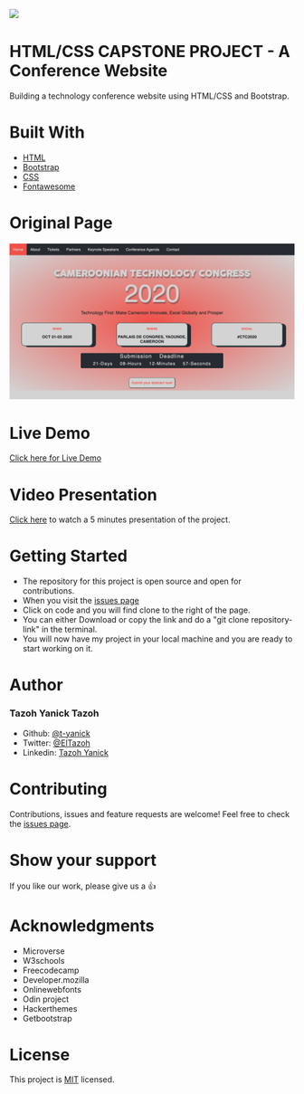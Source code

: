 ![](https://img.shields.io/badge/Microverse-blueviolet)

# HTML/CSS CAPSTONE PROJECT - A Conference Website

Building a technology conference website using HTML/CSS and Bootstrap.

# Built With

- [HTML](https://developer.mozilla.org/en-US/docs/Web/HTML)
- [Bootstrap](https://getbootstrap.com/)
- [CSS](https://www.w3schools.com/css/)
- [Fontawesome](https://fontawesome.com/)

# Original Page

<p align="center">
  <img src="./images/screenshot.png" width="850" title="Screenshot">
</p>

# Live Demo
[Click here for Live Demo](https://raw.githack.com/t-yanick/html-css-capstone/workplace/index.html)

# Video Presentation 
[Click here](https://www.loom.com/share/0e00b465c5ca42dab364f135c357f763) to watch a 5 minutes presentation of the project.

# Getting Started

- The repository for this project is open source and open for contributions. 
- When you visit the [issues page](https://github.com/t-yanick/html-css-capstone/issues) 
- Click on code and you will find clone to the right of the page. 
- You can either Download or copy the link and do a "git clone repository-link" in the terminal.
- You will now have my project in your local machine and you are ready to start working on it.

# Author


### Tazoh Yanick Tazoh
- Github: [@t-yanick](https://github.com/t-yanick)
- Twitter: [@ElTazoh](https://twitter.com/ElTazoh)
- Linkedin: [Tazoh Yanick](https://linkedin.com/in/tazoh-yanick-5a978764)

# Contributing
Contributions, issues and feature requests are welcome!
Feel free to check the [issues page](https://github.com/t-yanick/html-css-capstone/issues).

# Show your support
If you like our work, please give us a :+1:

# Acknowledgments
- Microverse
- W3schools
- Freecodecamp
- Developer.mozilla
- Onlinewebfonts
- Odin project
- Hackerthemes
- Getbootstrap

# License
This project is [MIT](https://opensource.org/licenses/MIT) licensed.